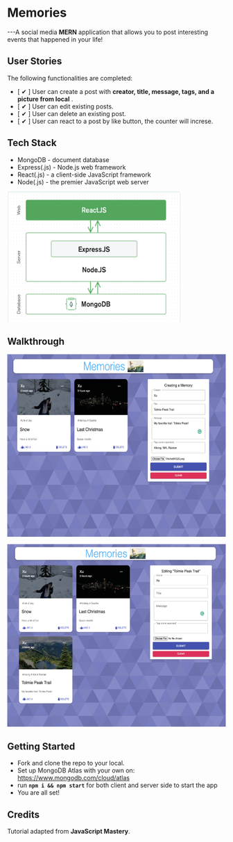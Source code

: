 # Memories

---A social media **MERN** application that allows you to post interesting events that happened in your life!

## User Stories

The following functionalities are completed:

- [ ✔ ] User can create a post with **creator, title, message, tags, and a picture from local** .
- [ ✔ ] User can edit existing posts.
- [ ✔ ] User can delete an existing post. 
- [ ✔ ] User can react to a post by like button, the counter will increse.

## Tech Stack

- MongoDB - document database
- Express(.js) - Node.js web framework
- React(.js) - a client-side JavaScript framework
- Node(.js) - the premier JavaScript web server

<p align="left">
  <img height="300" width="400" src="pic/Screen Shot 2020-12-27 at 10.15.12 PM.png"/>
</p>

## Walkthrough

<p align="left">
  <img height="420" width="600" src="pic/before.png"/>
</p>


<p align="left">
  <img height="420" width="600" src="pic/after.png"/>
</p>

## Getting Started
- Fork and clone the repo to your local.
- Set up MongoDB Atlas with your own on: https://www.mongodb.com/cloud/atlas 
- run  **`npm i && npm start`** for both client and server side to start the app
- You are all set!

## Credits
Tutorial adapted from **JavaScript Mastery**.

